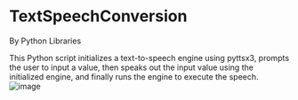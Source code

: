 # TextSpeechConversion

By Python Libraries

This Python script initializes a text-to-speech engine using pyttsx3, prompts the user to input a value, then speaks out the input value using the initialized engine, and finally runs the engine to execute the speech.
![image](https://github.com/abhinav-prakash-42/TextSpeechConversion/assets/149397657/9d884ded-cab8-4fc1-94e9-1aa347558e00)
